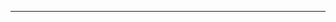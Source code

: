 <!--
CO_OP_TRANSLATOR_METADATA:
{
  "original_hash": "c747db3d4bb981e919b7f3e5a4504269",
  "translation_date": "2025-08-27T13:19:42+00:00",
  "source_file": "04-PracticalSamples/foundrylocal/README.md",
  "language_code": "ms"
}
-->


---

